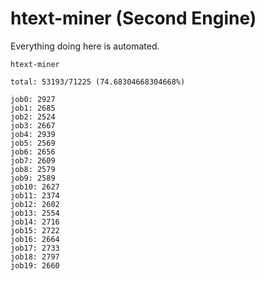 # htext-miner (Second Engine)

Everything doing here is automated.

```
htext-miner

total: 53193/71225 (74.68304668304668%)

job0: 2927
job1: 2685
job2: 2524
job3: 2667
job4: 2939
job5: 2569
job6: 2656
job7: 2609
job8: 2579
job9: 2589
job10: 2627
job11: 2374
job12: 2602
job13: 2554
job14: 2716
job15: 2722
job16: 2664
job17: 2733
job18: 2797
job19: 2660
```